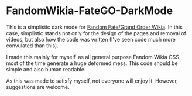 # FandomWikia-FateGO-DarkMode

This is a simplistic dark mode for [Fandom Fate/Grand Order Wikia](https://fategrandorder.fandom.com/wiki/Fate/Grand_Order_Wikia). In this case, simplistic stands not only for the design of the pages and removal of videos, but also how the code was written (I've seen code much more convulated than this).

I made this mainly for myself, as all general purpose Fandom Wikia CSS most of the time generate a huge deformed mess. This code should be simple and also human readable.

As this was made to satisfy myself, not everyone will enjoy it. However, suggestions are welcome.
